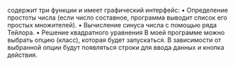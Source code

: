 содержит три функции и имеет графический интерфейс: 
•	Определение простоты числа (если число составное, программа выводит список его простых множителей).
•	Вычисление синуса числа с помощью ряда Тейлора.
•	Решение квадратного уравнения
В моей программе можно выбрать опцию (класс), которая будет запускаться. В зависимости от выбранной опции будут появляться строки для ввода данных и кнопка действия.
